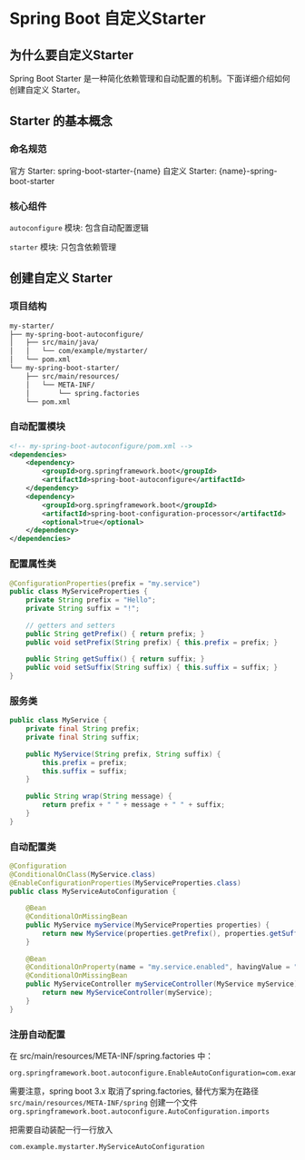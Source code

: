 # Spring Boot 自定义Starter

## 为什么要自定义Starter

Spring Boot Starter 是一种简化依赖管理和自动配置的机制。下面详细介绍如何创建自定义 Starter。

## Starter 的基本概念

### 命名规范

官方   Starter: spring-boot-starter-{name}
自定义 Starter: {name}-spring-boot-starter

### 核心组件

```autoconfigure``` 模块: 包含自动配置逻辑

```starter``` 模块: 只包含依赖管理


## 创建自定义 Starter

### 项目结构

```md
my-starter/
├── my-spring-boot-autoconfigure/
│   ├── src/main/java/
│   │   └── com/example/mystarter/
│   └── pom.xml
└── my-spring-boot-starter/
    ├── src/main/resources/
    │   └── META-INF/
    │       └── spring.factories
    └── pom.xml
```

### 自动配置模块

```xml
<!-- my-spring-boot-autoconfigure/pom.xml -->
<dependencies>
    <dependency>
        <groupId>org.springframework.boot</groupId>
        <artifactId>spring-boot-autoconfigure</artifactId>
    </dependency>
    <dependency>
        <groupId>org.springframework.boot</groupId>
        <artifactId>spring-boot-configuration-processor</artifactId>
        <optional>true</optional>
    </dependency>
</dependencies>
```

### 配置属性类

```java
@ConfigurationProperties(prefix = "my.service")
public class MyServiceProperties {
    private String prefix = "Hello";
    private String suffix = "!";
    
    // getters and setters
    public String getPrefix() { return prefix; }
    public void setPrefix(String prefix) { this.prefix = prefix; }
    
    public String getSuffix() { return suffix; }
    public void setSuffix(String suffix) { this.suffix = suffix; }
}
```

### 服务类

```java
public class MyService {
    private final String prefix;
    private final String suffix;
    
    public MyService(String prefix, String suffix) {
        this.prefix = prefix;
        this.suffix = suffix;
    }
    
    public String wrap(String message) {
        return prefix + " " + message + " " + suffix;
    }
}
```

### 自动配置类

```java
@Configuration
@ConditionalOnClass(MyService.class)
@EnableConfigurationProperties(MyServiceProperties.class)
public class MyServiceAutoConfiguration {
    
    @Bean
    @ConditionalOnMissingBean
    public MyService myService(MyServiceProperties properties) {
        return new MyService(properties.getPrefix(), properties.getSuffix());
    }
    
    @Bean
    @ConditionalOnProperty(name = "my.service.enabled", havingValue = "true")
    @ConditionalOnMissingBean
    public MyServiceController myServiceController(MyService myService) {
        return new MyServiceController(myService);
    }
}
```

### 注册自动配置
在 src/main/resources/META-INF/spring.factories 中：

```
org.springframework.boot.autoconfigure.EnableAutoConfiguration=com.example.mystarter.MyServiceAutoConfiguration
```

需要注意，spring boot 3.x 取消了spring.factories, 替代方案为在路径 `src/main/resources/META-INF/spring` 创建一个文件`org.springframework.boot.autoconfigure.AutoConfiguration.imports`

把需要自动装配一行一行放入

```
com.example.mystarter.MyServiceAutoConfiguration
```